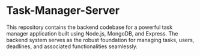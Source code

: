 # Task-Manager-Server
This repository contains the backend codebase for a powerful task manager application built using Node.js, MongoDB, and Express. The backend system serves as the robust foundation for managing tasks, users, deadlines, and associated functionalities seamlessly.
